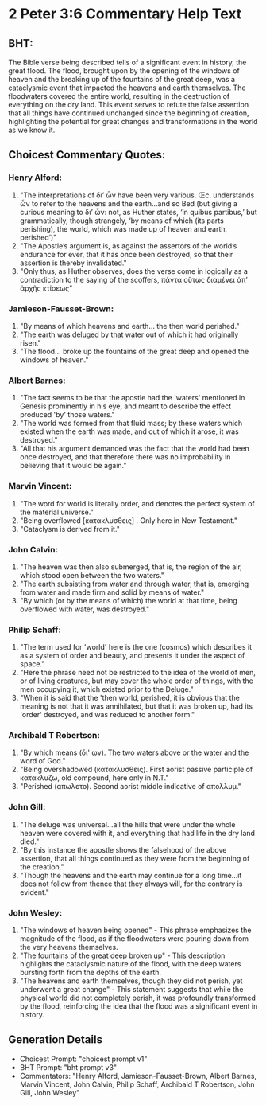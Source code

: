 # 2 Peter 3:6 Commentary Help Text

## BHT:
The Bible verse being described tells of a significant event in history, the great flood. The flood, brought upon by the opening of the windows of heaven and the breaking up of the fountains of the great deep, was a cataclysmic event that impacted the heavens and earth themselves. The floodwaters covered the entire world, resulting in the destruction of everything on the dry land. This event serves to refute the false assertion that all things have continued unchanged since the beginning of creation, highlighting the potential for great changes and transformations in the world as we know it.

## Choicest Commentary Quotes:
### Henry Alford:
1. "The interpretations of διʼ ὧν have been very various. Œc. understands ὧν to refer to the heavens and the earth...and so Bed (but giving a curious meaning to διʼ ὧν: not, as Huther states, ‘in quibus partibus,’ but grammatically, though strangely, ‘by means of which (its parts perishing), the world, which was made up of heaven and earth, perished’)"
2. "The Apostle’s argument is, as against the assertors of the world’s endurance for ever, that it has once been destroyed, so that their assertion is thereby invalidated."
3. "Only thus, as Huther observes, does the verse come in logically as a contradiction to the saying of the scoffers, πάντα οὕτως διαμένει ἀπʼ ἀρχῆς κτίσεως"

### Jamieson-Fausset-Brown:
1. "By means of which heavens and earth... the then world perished." 
2. "The earth was deluged by that water out of which it had originally risen." 
3. "The flood... broke up the fountains of the great deep and opened the windows of heaven."

### Albert Barnes:
1. "The fact seems to be that the apostle had the 'waters' mentioned in Genesis prominently in his eye, and meant to describe the effect produced 'by' those waters."
2. "The world was formed from that fluid mass; by these waters which existed when the earth was made, and out of which it arose, it was destroyed."
3. "All that his argument demanded was the fact that the world had been once destroyed, and that therefore there was no improbability in believing that it would be again."

### Marvin Vincent:
1. "The word for world is literally order, and denotes the perfect system of the material universe."
2. "Being overflowed [κατακλυσθεις] . Only here in New Testament."
3. "Cataclysm is derived from it."

### John Calvin:
1. "The heaven was then also submerged, that is, the region of the air, which stood open between the two waters."
2. "The earth subsisting from water and through water, that is, emerging from water and made firm and solid by means of water."
3. "By which (or by the means of which) the world at that time, being overflowed with water, was destroyed."

### Philip Schaff:
1. "The term used for 'world' here is the one (cosmos) which describes it as a system of order and beauty, and presents it under the aspect of space."
2. "Here the phrase need not be restricted to the idea of the world of men, or of living creatures, but may cover the whole order of things, with the men occupying it, which existed prior to the Deluge."
3. "When it is said that the 'then world, perished, it is obvious that the meaning is not that it was annihilated, but that it was broken up, had its 'order' destroyed, and was reduced to another form."

### Archibald T Robertson:
1. "By which means (δι' ων). The two waters above or the water and the word of God." 
2. "Being overshadowed (κατακλυσθεις). First aorist passive participle of κατακλυζω, old compound, here only in N.T."
3. "Perished (απωλετο). Second aorist middle indicative of απολλυμ."

### John Gill:
1. "The deluge was universal...all the hills that were under the whole heaven were covered with it, and everything that had life in the dry land died." 
2. "By this instance the apostle shows the falsehood of the above assertion, that all things continued as they were from the beginning of the creation."
3. "Though the heavens and the earth may continue for a long time...it does not follow from thence that they always will, for the contrary is evident."

### John Wesley:
1. "The windows of heaven being opened" - This phrase emphasizes the magnitude of the flood, as if the floodwaters were pouring down from the very heavens themselves.
2. "The fountains of the great deep broken up" - This description highlights the cataclysmic nature of the flood, with the deep waters bursting forth from the depths of the earth.
3. "The heavens and earth themselves, though they did not perish, yet underwent a great change" - This statement suggests that while the physical world did not completely perish, it was profoundly transformed by the flood, reinforcing the idea that the flood was a significant event in history.


## Generation Details
- Choicest Prompt: "choicest prompt v1"
- BHT Prompt: "bht prompt v3"
- Commentators: "Henry Alford, Jamieson-Fausset-Brown, Albert Barnes, Marvin Vincent, John Calvin, Philip Schaff, Archibald T Robertson, John Gill, John Wesley"
